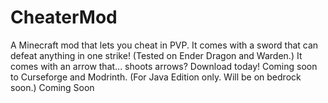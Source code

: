 # CheaterMod
A Minecraft mod that lets you cheat in PVP.
It comes with a sword that can defeat anything in one strike! (Tested on Ender Dragon and Warden.)
It comes with an arrow that... shoots arrows?
Download today! Coming soon to Curseforge and Modrinth.
(For Java Edition only. Will be on bedrock soon.)
Coming Soon
